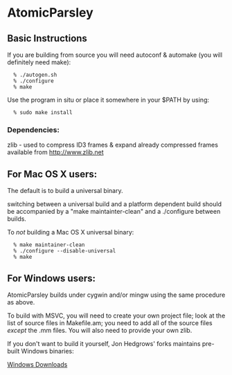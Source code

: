 # AtomicParsley

## Basic Instructions

If you are building from source you will need autoconf & automake (you will
definitely need make):

      % ./autogen.sh
      % ./configure
      % make

Use the program in situ or place it somewhere in your $PATH by using:

      % sudo make install


### Dependencies:

zlib  - used to compress ID3 frames & expand already compressed frames
        available from http://www.zlib.net

## For Mac OS X users:

The default is to build a universal binary.

switching between a universal build and a platform dependent build should be
accompanied by a "make maintainter-clean" and a ./configure between builds.

To *not* building a Mac OS X universal binary:

      % make maintainer-clean
      % ./configure --disable-universal
      % make


## For Windows users:

AtomicParsley builds under cygwin and/or mingw using the same procedure
as above.

To build with MSVC, you will need to create your own project file; look
at the list of source files in Makefile.am; you need to add all of the
source files *except* the .mm files.  You will also need to provide your
own zlib.

If you don't want to build it yourself, Jon Hedgrows' forks maintains
pre-built Windows binaries:

[Windows Downloads](https://bitbucket.org/jonhedgerows/atomicparsley/downloads)

<!-- vim:ts=2:sw=2:et:
-->
